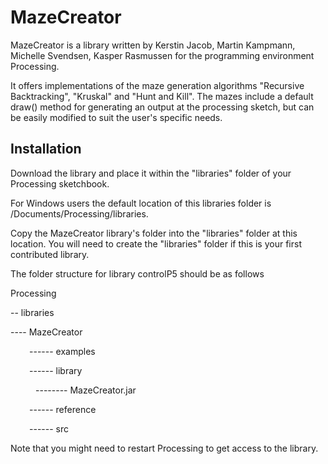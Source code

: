 <h1> MazeCreator </h1>
<p> MazeCreator is a library written by Kerstin Jacob, Martin Kampmann, Michelle Svendsen, Kasper Rasmussen for the programming environment Processing. </p>
<p> It offers implementations of the maze generation algorithms "Recursive Backtracking", "Kruskal" and "Hunt and Kill". The mazes include a default draw() method for generating an output at the processing sketch, but can be easily modified to suit the user's specific needs.</p>

<h2> Installation </h2>
<p>Download the library and place it within the "libraries" folder of your Processing sketchbook.</p> 
<p> For Windows users the default location of this libraries folder is /Documents/Processing/libraries. </p>
Copy the MazeCreator library's folder into the "libraries" folder at this location. 
You will need to create the "libraries" folder if this is your first contributed library. </p>
<p> The folder structure for library controlP5 should be as follows </p>
<section>
Processing
<p>-- libraries</p>
<dl><p>---- MazeCreator</p></dl>
<dl><p style="text-indent:30px;">------ examples</p></dl>
<p style="text-indent:30px;">------ library</p> 
<dl><p style="text-indent:40px;">-------- MazeCreator.jar</p> <dl>
<p style="text-indent:30px;">------ reference</p>    
<p style="text-indent:30px;">------ src</p>  
</dl>                         
</section>
<p>Note that you might need to restart Processing to get access to the library. </p>